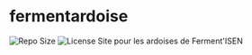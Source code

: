 # fermentardoise
![Repo Size](https://img.shields.io/github/repo-size/Appen-ISEN/fermentardoise) ![License](https://img.shields.io/github/license/Appen-ISEN/fermentardoise)
Site pour les ardoises de Ferment'ISEN
